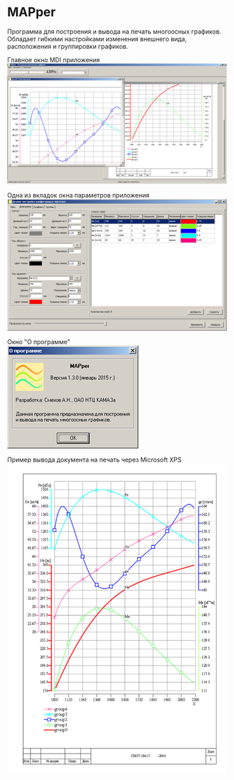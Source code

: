# MAPper
Программа для построения и вывода на печать многоосных графиков. Обладает гибкими настройками изменения внешнего вида, расположения и группировки графиков.

Главное окно MDI приложения
<br>
![](/Screenshots/window1.png)

Одна из вкладок окна параметров приложения
<br>
![](/Screenshots/window2.png)

Окно "О программе"
<br>
![](/Screenshots/window3.png)

Пример вывода документа на печать через Microsoft XPS
<br>
![](/Screenshots/window4.png)
